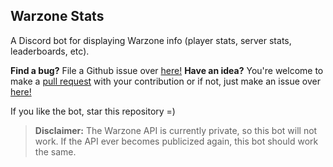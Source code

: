 ## Warzone Stats  

A Discord bot for displaying Warzone info (player stats, server stats, leaderboards, etc).

**Find a bug?** File a Github issue over [here!](https://github.com/jellz/WarzoneStats/issues)
**Have an idea?** You're welcome to make a [pull request](https://github.com/jellz/WarzoneStats/pulls) with your contribution or if not, just make an issue over [here!](https://github.com/jellz/WarzoneStats/issues)

If you like the bot, star this repository =)

> **Disclaimer:** The Warzone API is currently private, so this bot will not work. If the API ever becomes publicized again, this bot should work the same.

